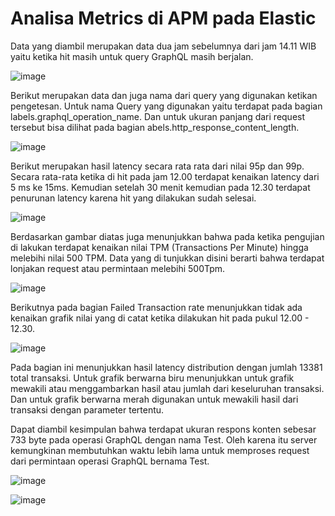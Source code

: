 # Analisa Metrics di APM pada Elastic


Data yang diambil merupakan data dua jam sebelumnya dari jam 14.11 WIB yaitu ketika hit masih untuk query GraphQL masih berjalan.

![image](https://github.com/user-attachments/assets/349c0974-a0a3-440c-9c5d-627dece4b46a)

Berikut merupakan data dan juga nama dari query yang digunakan ketikan pengetesan. Untuk nama Query yang digunakan yaitu terdapat pada bagian labels.graphql_operation_name. Dan untuk ukuran panjang dari request tersebut bisa dilihat pada bagian abels.http_response_content_length.


![image](https://github.com/user-attachments/assets/0d6c1081-789e-49ee-8957-c6959e393ce0)

Berikut merupakan hasil latency secara rata rata dari nilai 95p dan 99p. Secara rata-rata ketika di hit pada jam 12.00 terdapat kenaikan latency dari 5 ms ke 15ms. Kemudian setelah 30 menit kemudian pada 12.30 terdapat penurunan latency karena hit yang dilakukan sudah selesai.

![image](https://github.com/user-attachments/assets/079e482a-1c49-4cfc-ba38-db8884c81eea)

Berdasarkan gambar diatas juga menunjukkan bahwa pada ketika pengujian di lakukan terdapat kenaikan nilai TPM (Transactions Per Minute) hingga melebihi nilai 500 TPM. Data yang di tunjukkan disini berarti bahwa terdapat lonjakan request atau permintaan melebihi 500Tpm.

![image](https://github.com/user-attachments/assets/f7ae1b86-660d-427d-a395-d3e00f87a3b5)

Berikutnya pada bagian Failed Transaction rate menunjukkan tidak ada kenaikan grafik nilai yang di catat ketika dilakukan hit pada pukul 12.00 - 12.30.


![image](https://github.com/user-attachments/assets/03447bb5-0ba0-4662-864e-6ac9a978c377)


Pada bagian ini menunjukkan hasil latency distribution dengan jumlah 13381 total transaksi. Untuk grafik berwarna biru menunjukkan untuk grafik mewakili atau menggambarkan hasil atau jumlah dari keseluruhan transaksi. Dan untuk grafik berwarna merah digunakan untuk mewakili hasil dari transaksi dengan parameter tertentu.

Dapat diambil kesimpulan bahwa terdapat ukuran respons konten sebesar 733 byte pada operasi GraphQL dengan nama Test. Oleh karena itu server kemungkinan membutuhkan waktu lebih lama untuk memproses request dari permintaan operasi GraphQL bernama Test.


![image](https://github.com/user-attachments/assets/68c4df2f-d9f4-42e5-8fea-014af3431736)


![image](https://github.com/user-attachments/assets/04ae1948-57dc-4139-adf2-de2612c3cc2a)





